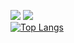 <a><img src="https://img.shields.io/github/followers/ThreadedDev?label=Stars&style=social"/></a>
<a><img src="https://img.shields.io/github/followers/ThreadedDev?label=Forks&style=social"/></a>
<br>
[![Top Langs](https://github-readme-stats.vercel.app/api/top-langs/?username=ThreadedDev&layout=donut)](https://github.com/anuraghazra/github-readme-stats)
</br>
